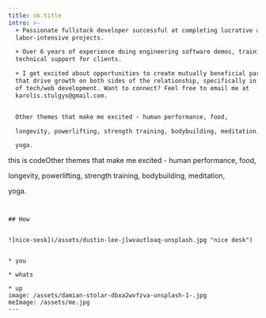 ```yaml
---
title: ok.title
intro: >-
  + Passionate fullstack developer successful at completing lucrative and
  labor-intensive projects.

  + Over 6 years of experience doing engineering software demos, training, and
  technical support for clients.

  + I get excited about opportunities to create mutually beneficial partnerships
  that drive growth on both sides of the relationship, specifically in the world
  of tech/web development. Want to connect? Feel free to email me at
  karolis.stulgys@gmail.com.


  Other themes that make me excited - human performance, food,

  longevity, powerlifting, strength training, bodybuilding, meditation,

  yoga.


  ```

  this is codeOther themes that make me excited - human performance, food,

  longevity, powerlifting, strength training, bodybuilding, meditation,

  yoga.

  ```


  ## How


  ![nice-sesk](/assets/dustin-lee-jlwvautloaq-unsplash.jpg "nice desk")


  * you

  * whats 

  * up
image: /assets/damian-stolar-dbxa2wvfzva-unsplash-1-.jpg
meImage: /assets/me.jpg
---
```


